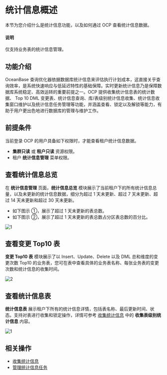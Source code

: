 # 统计信息概述

本节为您介绍什么是统计信息功能，以及如何通过 OCP 查看统计信息数据。

<main id="notice" type='explain'>
<h4>说明</h4>
<p>仅支持业务表的统计信息管理。</p>
</main>

## 功能介绍

OceanBase 查询优化器依据数据库统计信息来评估执行计划成本，这直接关乎查询效率，是系统快速响应与低延迟特性的基础保障。实时更新统计信息乃是保障数据库系统稳定、高效运转的重要前提之一。OCP 提供收集统计信息表的统计数据、 Top 10 DML 变更表、统计信息查询、库/表级别统计信息收集、统计信息收集窗口维护以及统计信息任务管理等功能，并涵盖查看、锁定以及解锁等能力，有助于用户更出色地进行数据库的管理与维护工作。

## 前提条件

当前登录 OCP 的用户具备如下权限时，才能查看租户统计信息数据。

* **集群只读** 或 **租户只读** 资源权限。
* 租户 **统计信息管理** 菜单权限。

## 查看统计信息总览

在 **统计信息管理** 页面，**统计信息总览** 模块展示了当前租户下的所有统计信息总量，以及未更新的统计信息数据，细分为超过 1 天未更新、超过 7 天未更新、超过 14 天未更新和超过 30 天未更新。

* 如下图示 ①，展示了超过 1 天未更新的表总数。
* 如下图示 ②，展示了超过 1 天未更新的表总数占分区表总数的百分比。

![1](https://obbusiness-private.oss-cn-shanghai.aliyuncs.com/doc/img/ocp/433/202411151457.png)

## 查看变更 Top10 表

**变更 Top10 表** 模块展示了以 Insert、Update、Delete 以及 DML 总和维度的变更次数 Top10 的业务表，您可在表中查看具体的业务表名称、每张业务表的变更次数和统计信息的收集时间。

![2](https://obbusiness-private.oss-cn-shanghai.aliyuncs.com/doc/img/ocp/433/202411151426.png)

## 查看统计信息表

**统计信息表** 展示租户下所有的统计信息详情，包括表名称、最后更新时间、状态。支持对表进行收集和锁定操作，详情可参考 [收集统计信息](200.collect-statistics-information.md) 中的 **收集表级别统计信息** 内容。

![1](https://obbusiness-private.oss-cn-shanghai.aliyuncs.com/doc/img/ocp/433/202411152132.png)

## 相关操作

* [收集统计信息](200.collect-statistics-information.md)
* [管理统计信息任务](300.view-statistics-information-tasks.md)
